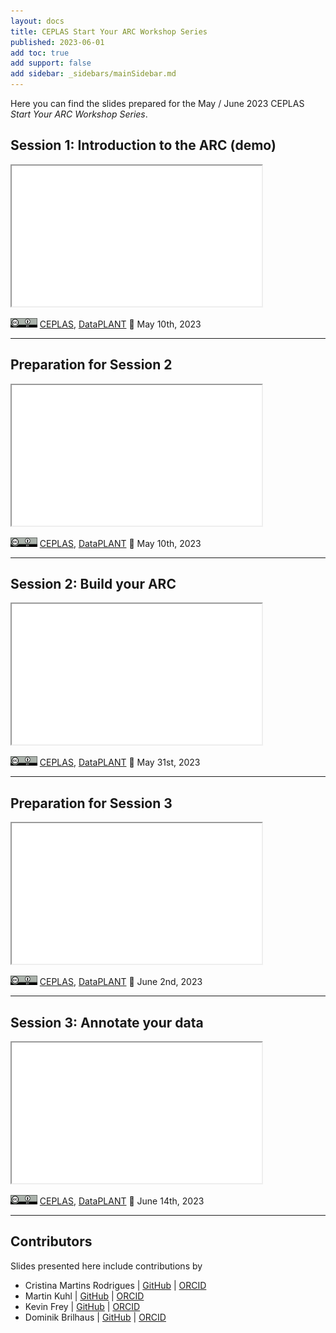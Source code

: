 ```yaml
---
layout: docs
title: CEPLAS Start Your ARC Workshop Series
published: 2023-06-01
add toc: true
add support: false
add sidebar: _sidebars/mainSidebar.md
---
```


Here you can find the slides prepared for the May / June 2023 CEPLAS *Start Your ARC Workshop Series*.


## Session 1: Introduction to the ARC (demo)

<iframe src="./2023-05-09_CEPLAS-Session01/2023-05-09_CEPLAS-Session01.html" style="height:225px; width:400px;" ></iframe>

<a href="https://creativecommons.org/licenses/by/4.0/"><img src="/docs/img/_logos/CreativeCommons/by.svg" style="height:15px"></a> [CEPLAS](ceplas.eu), [DataPLANT](https://nfdi4plants.org/)  📆 May 10th, 2023

<hr>

## Preparation for Session 2

<iframe src="./2023-05-17_CEPLAS-Session02-prep/2023-05-17_CEPLAS-Session02-prep.html" style="height:225px; width:400px;" ></iframe>

<a href="https://creativecommons.org/licenses/by/4.0/"><img src="/docs/img/_logos/CreativeCommons/by.svg" style="height:15px"></a> [CEPLAS](ceplas.eu), [DataPLANT](https://nfdi4plants.org/)  📆 May 10th, 2023

<hr>

## Session 2: Build your ARC

<iframe src="./2023-05-31_CEPLAS-Session02/2023-05-31_CEPLAS-Session02.html" style="height:225px; width:400px;" ></iframe>

<a href="https://creativecommons.org/licenses/by/4.0/"><img src="/docs/img/_logos/CreativeCommons/by.svg" style="height:15px"></a> [CEPLAS](ceplas.eu), [DataPLANT](https://nfdi4plants.org/)  📆 May 31st, 2023

<hr>

## Preparation for Session 3

<iframe src="./2023-06-01_CEPLAS-Session03-prep/2023-06-01_CEPLAS-Session03-prep.html" style="height:225px; width:400px;" ></iframe>

<a href="https://creativecommons.org/licenses/by/4.0/"><img src="/docs/img/_logos/CreativeCommons/by.svg" style="height:15px"></a> [CEPLAS](ceplas.eu), [DataPLANT](https://nfdi4plants.org/)  📆 June 2nd, 2023

<hr>

## Session 3: Annotate your data

<iframe src="./2023-06-14_CEPLAS-Session03/2023-06-14_CEPLAS-Session03.html" style="height:225px; width:400px;" ></iframe>

<a href="https://creativecommons.org/licenses/by/4.0/"><img src="/docs/img/_logos/CreativeCommons/by.svg" style="height:15px"></a> [CEPLAS](ceplas.eu), [DataPLANT](https://nfdi4plants.org/)  📆 June 14th, 2023

<hr>

## Contributors 

Slides presented here include contributions by 

- Cristina Martins Rodrigues  | [GitHub](https://github.com/CMR248) | [ORCID](https://orcid.org/0000-0002-4849-1537)
- Martin Kuhl  | [GitHub](https://github.com/Martin-Kuhl) | [ORCID](https://orcid.org/0000-0002-8493-1077)
- Kevin Frey  | [GitHub](https://github.com/Freymaurer) | [ORCID](https://orcid.org/0000-0002-8510-6810)
- Dominik Brilhaus | [GitHub](https://github.com/brilator) | [ORCID](https://orcid.org/0000-0001-9021-3197)